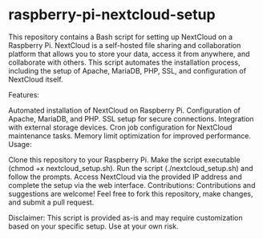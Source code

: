 # raspberry-pi-nextcloud-setup
This repository contains a Bash script for setting up NextCloud on a Raspberry Pi. NextCloud is a self-hosted file sharing and collaboration platform that allows you to store your data, access it from anywhere, and collaborate with others. This script automates the installation process, including the setup of Apache, MariaDB, PHP, SSL, and configuration of NextCloud itself.

Features:

Automated installation of NextCloud on Raspberry Pi.
Configuration of Apache, MariaDB, and PHP.
SSL setup for secure connections.
Integration with external storage devices.
Cron job configuration for NextCloud maintenance tasks.
Memory limit optimization for improved performance.
Usage:

Clone this repository to your Raspberry Pi.
Make the script executable (chmod +x nextcloud_setup.sh).
Run the script (./nextcloud_setup.sh) and follow the prompts.
Access NextCloud via the provided IP address and complete the setup via the web interface.
Contributions:
Contributions and suggestions are welcome! Feel free to fork this repository, make changes, and submit a pull request.

Disclaimer:
This script is provided as-is and may require customization based on your specific setup. Use at your own risk.
